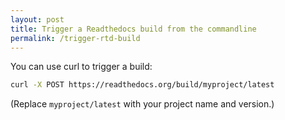 ```yaml
---
layout: post
title: Trigger a Readthedocs build from the commandline
permalink: /trigger-rtd-build
---
```

You can use curl to trigger a build:

```sh
curl -X POST https://readthedocs.org/build/myproject/latest
```

(Replace `myproject/latest` with your project name and version.)
